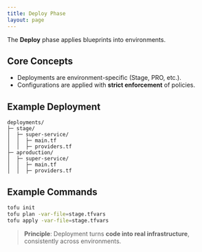 ```yaml
---
title: Deploy Phase
layout: page
---
```


The **Deploy** phase applies blueprints into environments.

## Core Concepts
- Deployments are environment-specific (Stage, PRO, etc.).  
- Configurations are applied with **strict enforcement** of policies.  

## Example Deployment
```
deployments/
├─ stage/
│  ├─ super-service/
│  │  ├─ main.tf
│  │  ├─ providers.tf
├─ aproduction/
│  ├─ super-service/
│  │  ├─ main.tf
│  │  ├─ providers.tf
```

## Example Commands
```bash
tofu init
tofu plan -var-file=stage.tfvars
tofu apply -var-file=stage.tfvars
```

> **Principle**: Deployment turns **code into real infrastructure**, consistently across environments.